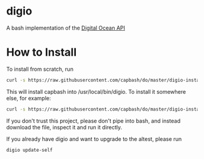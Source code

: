 digio
==============

A bash implementation of the [Digital Ocean API](https://developers.digitalocean.com/documentation/v2/)

# How to Install #

To install from scratch, run

```bash
curl -s https://raw.githubusercontent.com/capbash/do/master/digio-installer | bash
```

This will install capbash into /usr/local/bin/digio.  To install it somewhere else, for example:

```bash
curl -s https://raw.githubusercontent.com/capbash/do/master/digio-installer | bash -s -- --path ~/.bin
```

If you don't trust this project, please don't pipe into bash, and instead download the file,
inspect it and run it directly.

If you already have digio and want to upgrade to the altest, please run

```
digio update-self
```
